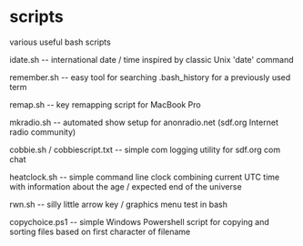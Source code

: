 # scripts
various useful bash scripts

idate.sh -- international date / time inspired by classic Unix 'date' command

remember.sh -- easy tool for searching .bash_history for a previously used term

remap.sh -- key remapping script for MacBook Pro

mkradio.sh -- automated show setup for anonradio.net (sdf.org Internet radio community)

cobbie.sh / cobbiescript.txt -- simple com logging utility for sdf.org com chat

heatclock.sh -- simple command line clock combining current UTC time with information about the age / expected end of the universe

rwn.sh -- silly little arrow key / graphics menu test in bash

copychoice.ps1 -- simple Windows Powershell script for copying and sorting files based on first character of filename
